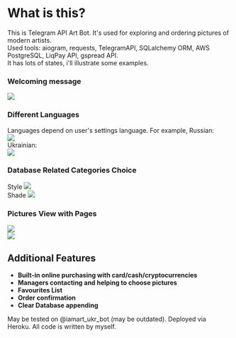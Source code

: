 <h1> What is this? </h1>

This is Telegram API Art Bot. It's used for exploring and ordering pictures of modern artists.<br>
Used tools: aiogram, requests, TelegramAPI, SQLalchemy ORM, AWS PostgreSQL, LiqPay API, gspread API.<br> 
It has lots of states, i'll illustrate some examples.

<h3>Welcoming message</h3>
<img src="https://i.imgur.com/Xl22bT9.png">

<h3> Different Languages </h3>

Languages depend on user's settings language. For example, Russian:<br>
<img src="https://i.imgur.com/6ilLasI.png"><br>
Ukrainian:<br>
<img src="https://i.imgur.com/4XQ5TyG.png"><br>

<h3> Database Related Categories Choice</h3>
Style
<img src="https://i.imgur.com/Dg22qdz.png"><br>
Shade
<img src="https://i.imgur.com/HYWxTdP.png"><br>

<h3>Pictures View with Pages</h3>
<img src="https://i.imgur.com/iNB795a.png"><br>
<img src="https://i.imgur.com/R4W9tiM.png">

<h2>Additional Features</h2>
<ul>
<li><strong>Built-in online purchasing with card/cash/cryptocurrencies</strong></li>
<li><strong>Managers contacting and helping to choose pictures</strong></li>
<li><strong>Favourites List</strong></li>
<li><strong>Order confirmation</strong></li>
<li><strong>Clear Database appending</strong></li>
</ul>

May be tested on @iamart_ukr_bot (may be outdated). Deployed via Heroku. All code is written by myself.
